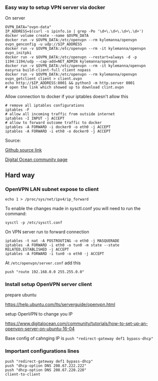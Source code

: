 ### Easy way to setup VPN server via docker

On server

```
OVPN_DATA="ovpn-data"
IP_ADDRESS=$(curl -s ipinfo.io | grep -Po '\d+\.\d+\.\d+\.\d+')
docker volume create --name $OVPN_DATA
docker run -v $OVPN_DATA:/etc/openvpn --rm kylemanna/openvpn ovpn_genconfig -u udp://$IP_ADDRESS
docker run -v $OVPN_DATA:/etc/openvpn --rm -it kylemanna/openvpn ovpn_initpki
docker run -v $OVPN_DATA:/etc/openvpn --restart=always -d -p 1194:1194/udp --cap-add=NET_ADMIN kylemanna/openvpn
docker run -v $OVPN_DATA:/etc/openvpn --rm -it kylemanna/openvpn easyrsa build-client-full client nopass
docker run -v $OVPN_DATA:/etc/openvpn --rm kylemanna/openvpn ovpn_getclient client > client.ovpn
echo http://$IP_ADDRESS:8001 && python3 -m http.server 8001
# open the link which showed up to download clint.ovpn
```

Allow connection to docker if your iptables doesn't allow this

```
# remove all iptables configurations
iptables -F
# allow all incoming traffic from outside internet
iptables -I INPUT -j ACCEPT
# allow to forward outcome traffic to docker
iptables -A FORWARD -i docker0 -o eth0 -j ACCEPT
iptables -A FORWARD -i eth0 -o docker0 -j ACCEPT
```

Source:

[Github source link](https://github.com/kylemanna/docker-openvpn)

[Digital Ocean community page](https://www.digitalocean.com/community/tutorials/how-to-run-openvpn-in-a-docker-container-on-ubuntu-14-04)

## Hard way

### OpenVPN LAN subnet expose to client

```
echo 1 > /proc/sys/net/ipv4/ip_forward
```

To enable the changes made in sysctl.conf you will need to run the command:

```
sysctl -p /etc/sysctl.conf

```

On VPN server run to forward connection

```
iptables -t nat -A POSTROUTING -o eth0 -j MASQUERADE
iptables -A FORWARD -i eth0 -o tun0 -m state --state RELATED,ESTABLISHED -j ACCEPT
iptables -A FORWARD -i tun0 -o eth0 -j ACCEPT
```

At `/etc/openvpn/server.conf` add this

```
push "route 192.168.0.0 255.255.0.0"

```

### Install setup OpenVPN server client

prepare ubuntu

https://help.ubuntu.com/lts/serverguide/openvpn.html

setup OpenVPN to change you IP

https://www.digitalocean.com/community/tutorials/how-to-set-up-an-openvpn-server-on-ubuntu-16-04

Base config of cahnging IP is `push "redirect-gateway def1 bypass-dhcp"`


### Important configurations lines

```
push "redirect-gateway def1 bypass-dhcp"
push "dhcp-option DNS 208.67.222.222"
push "dhcp-option DNS 208.67.220.220"
client-to-client

```

